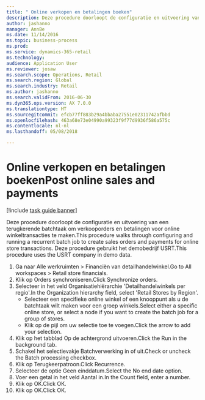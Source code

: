 ```yaml
--- 
title: " Online verkopen en betalingen boeken"
description: Deze procedure doorloopt de configuratie en uitvoering van een terugkerende batchtaak om verkooporders en betalingen voor online winkeltransacties te maken.
author: jashanno
manager: AnnBe
ms.date: 11/14/2016
ms.topic: business-process
ms.prod: 
ms.service: dynamics-365-retail
ms.technology: 
audience: Application User
ms.reviewer: josaw
ms.search.scope: Operations, Retail
ms.search.region: Global
ms.search.industry: Retail
ms.author: jashanno
ms.search.validFrom: 2016-06-30
ms.dyn365.ops.version: AX 7.0.0
ms.translationtype: HT
ms.sourcegitcommit: efcb77ff883b29a4bbaba27551e02311742afbbd
ms.openlocfilehash: 463a68e73e04990a99323f9f77d9936f586a575c
ms.contentlocale: nl-nl
ms.lasthandoff: 05/08/2018

---
```

# <a name="post-online-sales-and-payments"></a><span data-ttu-id="4cc58-103"> Online verkopen en betalingen boeken</span><span class="sxs-lookup"><span data-stu-id="4cc58-103">Post online sales and payments</span></span>

[!include [task guide banner](../includes/task-guide-banner.md)]

<span data-ttu-id="4cc58-104">Deze procedure doorloopt de configuratie en uitvoering van een terugkerende batchtaak om verkooporders en betalingen voor online winkeltransacties te maken.</span><span class="sxs-lookup"><span data-stu-id="4cc58-104">This procedure walks through configuring and running a recurrent batch job to create sales orders and payments for online store transactions.</span></span> <span data-ttu-id="4cc58-105">Deze procedure gebruikt het demobedrijf USRT.</span><span class="sxs-lookup"><span data-stu-id="4cc58-105">This procedure uses the USRT company in demo data.</span></span>

1. <span data-ttu-id="4cc58-106">Ga naar Alle werkruimten > Financiën van detailhandelwinkel.</span><span class="sxs-lookup"><span data-stu-id="4cc58-106">Go to All workspaces > Retail store financials.</span></span>
2. <span data-ttu-id="4cc58-107">Klik op Orders synchroniseren.</span><span class="sxs-lookup"><span data-stu-id="4cc58-107">Click Synchronize orders.</span></span>
3. <span data-ttu-id="4cc58-108">Selecteer in het veld Organisatiehiërarchie 'Detailhandelwinkels per regio'.</span><span class="sxs-lookup"><span data-stu-id="4cc58-108">In the Organization hierarchy field, select 'Retail Stores by Region'.</span></span>
    * <span data-ttu-id="4cc58-109">Selecteer een specifieke online winkel of een knooppunt als u de batchtaak wilt maken voor een groep winkels.</span><span class="sxs-lookup"><span data-stu-id="4cc58-109">Select either a specific online store, or select a node if you want to create the batch job for a group of stores.</span></span>  
    * <span data-ttu-id="4cc58-110">Klik op de pijl om uw selectie toe te voegen.</span><span class="sxs-lookup"><span data-stu-id="4cc58-110">Click the arrow to add your selection.</span></span>  
4. <span data-ttu-id="4cc58-111">Klik op het tabblad Op de achtergrond uitvoeren.</span><span class="sxs-lookup"><span data-stu-id="4cc58-111">Click the Run in the background tab.</span></span>
5. <span data-ttu-id="4cc58-112">Schakel het selectievakje Batchverwerking in of uit.</span><span class="sxs-lookup"><span data-stu-id="4cc58-112">Check or uncheck the Batch processing checkbox.</span></span>
6. <span data-ttu-id="4cc58-113">Klik op Terugkeerpatroon.</span><span class="sxs-lookup"><span data-stu-id="4cc58-113">Click Recurrence.</span></span>
7. <span data-ttu-id="4cc58-114">Selecteer de optie Geen einddatum.</span><span class="sxs-lookup"><span data-stu-id="4cc58-114">Select the No end date option.</span></span>
8. <span data-ttu-id="4cc58-115">Voer een getal in het veld Aantal in.</span><span class="sxs-lookup"><span data-stu-id="4cc58-115">In the Count field, enter a number.</span></span>
9. <span data-ttu-id="4cc58-116">Klik op OK.</span><span class="sxs-lookup"><span data-stu-id="4cc58-116">Click OK.</span></span>
10. <span data-ttu-id="4cc58-117">Klik op OK.</span><span class="sxs-lookup"><span data-stu-id="4cc58-117">Click OK.</span></span>


